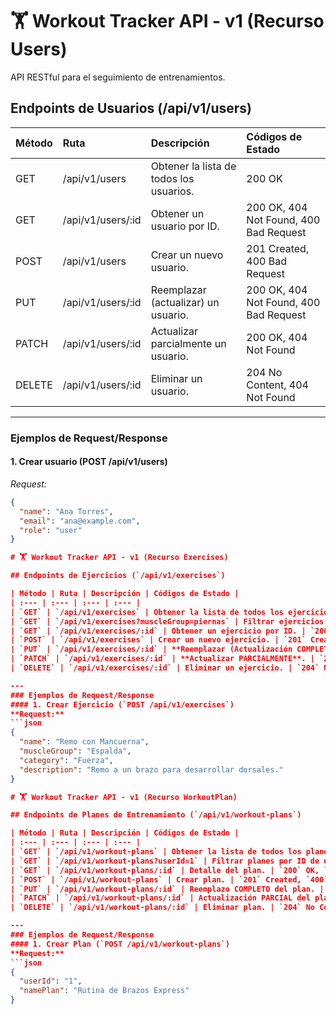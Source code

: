 # 🏋 Workout Tracker API - v1 (Recurso Users)

API RESTful para el seguimiento de entrenamientos.

## Endpoints de Usuarios (/api/v1/users)

| Método | Ruta | Descripción | Códigos de Estado |
| :--- | :--- | :--- | :--- |
| GET | /api/v1/users | Obtener la lista de todos los usuarios. | 200 OK |
| GET | /api/v1/users/:id | Obtener un usuario por ID. | 200 OK, 404 Not Found, 400 Bad Request |
| POST | /api/v1/users | Crear un nuevo usuario. | 201 Created, 400 Bad Request |
| PUT | /api/v1/users/:id | Reemplazar (actualizar) un usuario. | 200 OK, 404 Not Found, 400 Bad Request |
| PATCH | /api/v1/users/:id | Actualizar parcialmente un usuario. | 200 OK, 404 Not Found |
| DELETE | /api/v1/users/:id | Eliminar un usuario. | 204 No Content, 404 Not Found |

---

### Ejemplos de Request/Response

#### 1. Crear usuario (POST /api/v1/users)

*Request:*
```json
{
  "name": "Ana Torres",
  "email": "ana@example.com",
  "role": "user"
}

# 🏋️ Workout Tracker API - v1 (Recurso Exercises)

## Endpoints de Ejercicios (`/api/v1/exercises`)

| Método | Ruta | Descripción | Códigos de Estado |
| :--- | :--- | :--- | :--- |
| `GET` | `/api/v1/exercises` | Obtener la lista de todos los ejercicios. | `200` OK |
| `GET` | `/api/v1/exercises?muscleGroup=piernas` | Filtrar ejercicios por grupo muscular. | `200` OK |
| `GET` | `/api/v1/exercises/:id` | Obtener un ejercicio por ID. | `200` OK, `404` Not Found |
| `POST` | `/api/v1/exercises` | Crear un nuevo ejercicio. | `201` Created, `400` Bad Request |
| `PUT` | `/api/v1/exercises/:id` | **Reemplazar (Actualización COMPLETA)**. | `200` OK, `404` Not Found, `400` Bad Request (si faltan campos clave) |
| `PATCH` | `/api/v1/exercises/:id` | **Actualizar PARCIALMENTE**. | `200` OK, `404` Not Found |
| `DELETE` | `/api/v1/exercises/:id` | Eliminar un ejercicio. | `204` No Content, `404` Not Found |

---
### Ejemplos de Request/Response
#### 1. Crear Ejercicio (`POST /api/v1/exercises`)
**Request:**
```json
{
  "name": "Remo con Mancuerna",
  "muscleGroup": "Espalda",
  "category": "Fuerza",
  "description": "Remo a un brazo para desarrollar dorsales."
}

# 🏋️ Workout Tracker API - v1 (Recurso WorkoutPlan)

## Endpoints de Planes de Entrenamiento (`/api/v1/workout-plans`)

| Método | Ruta | Descripción | Códigos de Estado |
| :--- | :--- | :--- | :--- |
| `GET` | `/api/v1/workout-plans` | Obtener la lista de todos los planes. | `200` OK |
| `GET` | `/api/v1/workout-plans?userId=1` | Filtrar planes por ID de usuario. | `200` OK |
| `GET` | `/api/v1/workout-plans/:id` | Detalle del plan. | `200` OK, `404` Not Found |
| `POST` | `/api/v1/workout-plans` | Crear plan. | `201` Created, `400` Bad Request |
| `PUT` | `/api/v1/workout-plans/:id` | Reemplazo COMPLETO del plan. | `200` OK, `404` Not Found, `400` Bad Request |
| `PATCH` | `/api/v1/workout-plans/:id` | Actualización PARCIAL del plan. | `200` OK, `404` Not Found |
| `DELETE` | `/api/v1/workout-plans/:id` | Eliminar plan. | `204` No Content, `404` Not Found |

---
### Ejemplos de Request/Response
#### 1. Crear Plan (`POST /api/v1/workout-plans`)
**Request:**
```json
{
  "userId": "1",
  "namePlan": "Rutina de Brazos Express"
}